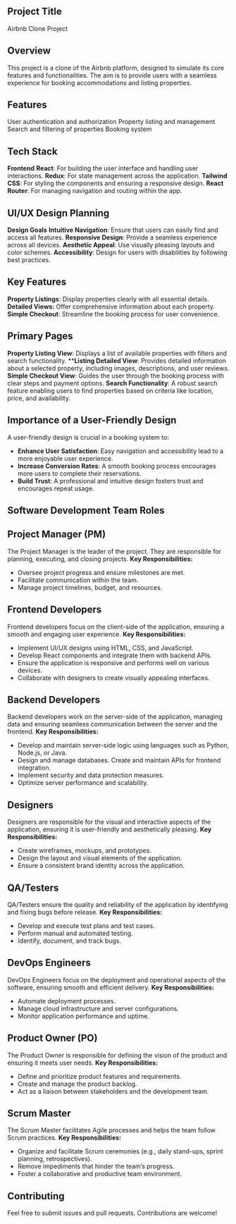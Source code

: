 Project Title 
------------------
Airbnb Clone Project

Overview
-----------------------
This project is a clone of the Airbnb platform, designed to simulate its core features and functionalities. 
The aim is to provide users with a seamless experience for booking accommodations and listing properties.

Features
-------------------
User authentication and authorization
Property listing and management
Search and filtering of properties
Booking system

Tech Stack
--------------
**Frontend**
**React**: For building the user interface and handling user interactions.
**Redux**: For state management across the application.
**Tailwind CSS**: For styling the components and ensuring a responsive design.
**React Router**: For managing navigation and routing within the app.

UI/UX Design Planning
------------------
**Design Goals**
**Intuitive Navigation**: Ensure that users can easily find and access all features.
**Responsive Design**: Provide a seamless experience across all devices.
**Aesthetic Appeal**: Use visually pleasing layouts and color schemes.
**Accessibility**: Design for users with disabilities by following best practices.

Key Features
-------------------
**Property Listings**: Display properties clearly with all essential details.
**Detailed Views:** Offer comprehensive information about each property.
**Simple Checkout**: Streamline the booking process for user convenience.

Primary Pages
--------------
**Property Listing View**: Displays a list of available properties with filters and search functionality.
****Listing Detailed View**: Provides detailed information about a selected property, including images, descriptions, and user reviews.
**Simple Checkout View**: Guides the user through the booking process with clear steps and payment options.
**Search Functionality**: A robust search feature enabling users to find properties based on criteria like location, price, and availability.

Importance of a User-Friendly Design
------------------------------------
A user-friendly design is crucial in a booking system to:
- **Enhance User Satisfaction**: Easy navigation and accessibility lead to a more enjoyable user experience.
- **Increase Conversion Rates**: A smooth booking process encourages more users to complete their reservations.
-  **Build Trust**: A professional and intuitive design fosters trust and encourages repeat usage.
  
Software Development Team Roles
-------------------------------
Project Manager (PM) 
-----------------------
The Project Manager is the leader of the project. They are responsible for planning, executing, and closing projects.
**Key Responsibilities:**
- Oversee project progress and ensure milestones are met.
- Facilitate communication within the team.
- Manage project timelines, budget, and resources.

Frontend Developers 
------------------------------
Frontend developers focus on the client-side of the application, ensuring a smooth and engaging user experience.
**Key Responsibilities:**
- Implement UI/UX designs using HTML, CSS, and JavaScript.
- Develop React components and integrate them with backend APIs.
- Ensure the application is responsive and performs well on various devices.
- Collaborate with designers to create visually appealing interfaces.

Backend Developers
-------------
Backend developers work on the server-side of the application, managing data and ensuring seamless communication between the server and the frontend.
**Key Responsibilities:**
- Develop and maintain server-side logic using languages such as Python, Node.js, or Java.
- Design and manage databases.
 Create and maintain APIs for frontend integration.
- Implement security and data protection measures.
- Optimize server performance and scalability.

Designers 
--------------
Designers are responsible for the visual and interactive aspects of the application, ensuring it is user-friendly and aesthetically pleasing.
**Key Responsibilities:**
- Create wireframes, mockups, and prototypes.
- Design the layout and visual elements of the application.
- Ensure a consistent brand identity across the application.

QA/Testers 
-------------
QA/Testers ensure the quality and reliability of the application by identifying and fixing bugs before release.
**Key Responsibilities:**
- Develop and execute test plans and test cases.
- Perform manual and automated testing.
- Identify, document, and track bugs.

DevOps Engineers 
----------------
DevOps Engineers focus on the deployment and operational aspects of the software, ensuring smooth and efficient delivery.
**Key Responsibilities:**
- Automate deployment processes.
- Manage cloud infrastructure and server configurations.
- Monitor application performance and uptime.

Product Owner (PO) 
-------------------
The Product Owner is responsible for defining the vision of the product and ensuring it meets user needs.
**Key Responsibilities:**
- Define and prioritize product features and requirements.
- Create and manage the product backlog.
- Act as a liaison between stakeholders and the development team.

Scrum Master 
------------
The Scrum Master facilitates Agile processes and helps the team follow Scrum practices.
**Key Responsibilities:**
- Organize and facilitate Scrum ceremonies (e.g., daily stand-ups, sprint planning, retrospectives).
- Remove impediments that hinder the team’s progress.
- Foster a collaborative and productive team environment.

Contributing
------------
Feel free to submit issues and pull requests. Contributions are welcome!
